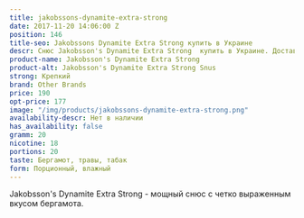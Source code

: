 ```yaml
---
title: jakobssons-dynamite-extra-strong
date: 2017-11-20 14:06:00 Z
position: 146
title-seo: Jakobssons Dynamite Extra Strong купить в Украине
descr: Снюс Jakobsson's Dynamite Extra Strong  купить в Украине. Доставка новой почтой
product-name: Jakobsson's Dynamite Extra Strong
product-alt: Jakobsson's Dynamite Extra Strong Snus
strong: Крепкий
brand: Other Brands
price: 190
opt-price: 177
image: "/img/products/jakobssons-dynamite-extra-strong.png"
availability-descr: Нет в наличии
has_availability: false
gramm: 20
nicotine: 18
portions: 20
taste: Бергамот, травы, табак
form: Порционный, влажный
---
```


Jakobsson's Dynamite Extra Strong - мощный снюс с четко выраженным вкусом бергамота.